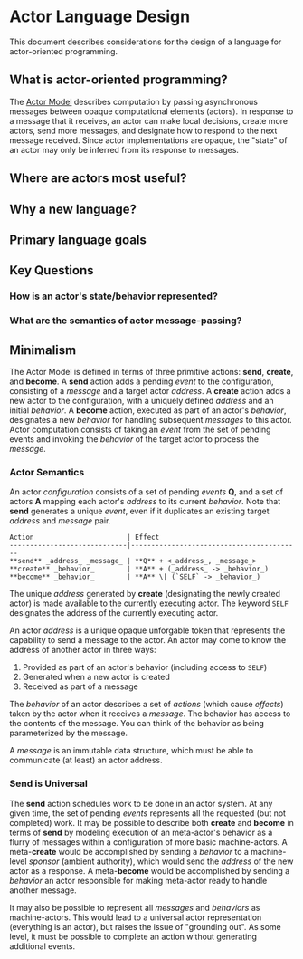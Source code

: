 # Actor Language Design

This document describes considerations for the design of a language for actor-oriented programming.

## What is actor-oriented programming?

The [Actor Model](https://en.wikipedia.org/wiki/Actor_model) describes computation by passing asynchronous messages between opaque computational elements (actors).
In response to a message that it receives, an actor can make local decisions, create more actors, send more messages, and designate how to respond to the next message received.
Since actor implementations are opaque, the "state" of an actor may only be inferred from its response to messages.

## Where are actors most useful?

## Why a new language?

## Primary language goals

## Key Questions

### How is an actor's state/behavior represented?
### What are the semantics of actor message-passing?

## Minimalism

The Actor Model is defined in terms of three primitive actions: **send**, **create**, and **become**.
A **send** action adds a pending _event_ to the configuration, consisting of a _message_ and a target actor _address_.
A **create** action adds a new actor to the configuration, with a uniquely defined _address_ and an initial _behavior_.
A **become** action, executed as part of an actor's _behavior_, designates a new _behavior_ for handling subsequent _messages_ to this actor.
Actor computation consists of taking an _event_ from the set of pending events 
and invoking the _behavior_ of the target actor to process the _message_.

### Actor Semantics

An actor _configuration_ consists of a set of pending _events_ **Q**, 
and a set of actors **A** mapping each actor's _address_ to its current _behavior_.
Note that **send** generates a unique _event_, even if it duplicates an existing target _address_ and _message_ pair.

    Action                       | Effect
    -----------------------------|------------------------------------------
    **send** _address_ _message_ | **Q** + <_address_, _message_>
    **create** _behavior_        | **A** + (_address_ -> _behavior_)
    **become** _behavior_        | **A** \| (`SELF` -> _behavior_)

The unique _address_ generated by **create** (designating the newly created actor) is made available to the currently executing actor.
The keyword `SELF` designates the address of the currently executing actor.

An actor _address_ is a unique opaque unforgable token that represents the capability to send a message to the actor.
An actor may come to know the address of another actor in three ways:

1. Provided as part of an actor's behavior (including access to `SELF`)
2. Generated when a new actor is created
3. Received as part of a message

The _behavior_ of an actor describes a set of _actions_ (which cause _effects_) taken by the actor when it receives a _message_.
The behavior has access to the contents of the message.
You can think of the behavior as being parameterized by the message.

A _message_ is an immutable data structure, which must be able to communicate (at least) an actor address.

### Send is Universal

The **send** action schedules work to be done in an actor system.
At any given time, the set of pending _events_ represents all the requested (but not completed) work.
It may be possible to describe both **create** and **become** in terms of **send**
by modeling execution of an meta-actor's behavior as a flurry of messages within a configuration of more basic machine-actors.
A meta-**create** would be accomplished by sending a _behavior_ to a machine-level _sponsor_ (ambient authority),
which would send the _address_ of the new actor as a response.
A meta-**become** would be accomplished by sending a _behavior_ an actor responsible for making meta-actor ready to handle another message.

It may also be possible to represent all _messages_ and _behaviors_ as machine-actors.
This would lead to a universal actor representation (everything is an actor),
but raises the issue of "grounding out".
As some level, it must be possible to complete an action without generating additional events.
